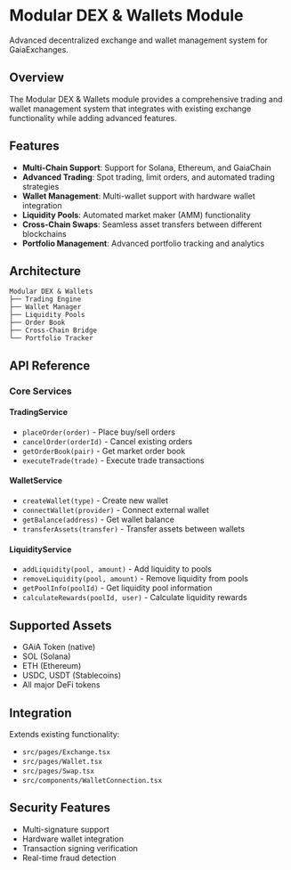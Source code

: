 # Modular DEX & Wallets Module

Advanced decentralized exchange and wallet management system for GaiaExchanges.

## Overview

The Modular DEX & Wallets module provides a comprehensive trading and wallet management system that integrates with existing exchange functionality while adding advanced features.

## Features

- **Multi-Chain Support**: Support for Solana, Ethereum, and GaiaChain
- **Advanced Trading**: Spot trading, limit orders, and automated trading strategies
- **Wallet Management**: Multi-wallet support with hardware wallet integration
- **Liquidity Pools**: Automated market maker (AMM) functionality
- **Cross-Chain Swaps**: Seamless asset transfers between different blockchains
- **Portfolio Management**: Advanced portfolio tracking and analytics

## Architecture

```
Modular DEX & Wallets
├── Trading Engine
├── Wallet Manager
├── Liquidity Pools
├── Order Book
├── Cross-Chain Bridge
└── Portfolio Tracker
```

## API Reference

### Core Services

#### TradingService
- `placeOrder(order)` - Place buy/sell orders
- `cancelOrder(orderId)` - Cancel existing orders
- `getOrderBook(pair)` - Get market order book
- `executeTrade(trade)` - Execute trade transactions

#### WalletService
- `createWallet(type)` - Create new wallet
- `connectWallet(provider)` - Connect external wallet
- `getBalance(address)` - Get wallet balance
- `transferAssets(transfer)` - Transfer assets between wallets

#### LiquidityService
- `addLiquidity(pool, amount)` - Add liquidity to pools
- `removeLiquidity(pool, amount)` - Remove liquidity from pools
- `getPoolInfo(poolId)` - Get liquidity pool information
- `calculateRewards(poolId, user)` - Calculate liquidity rewards

## Supported Assets

- GAiA Token (native)
- SOL (Solana)
- ETH (Ethereum)
- USDC, USDT (Stablecoins)
- All major DeFi tokens

## Integration

Extends existing functionality:
- `src/pages/Exchange.tsx`
- `src/pages/Wallet.tsx`
- `src/pages/Swap.tsx`
- `src/components/WalletConnection.tsx`

## Security Features

- Multi-signature support
- Hardware wallet integration
- Transaction signing verification
- Real-time fraud detection